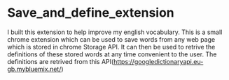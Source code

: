 # Save_and_define_extension
I built this extension to help improve my english vocabulary. This is a small chrome extension which can be used to save words from any web page which is stored in chrome Storage API. It can then be used to retrive the definitions of these stored words at any time convenient to the user. The definitions are retrived from this API(https://googledictionaryapi.eu-gb.mybluemix.net/) 


